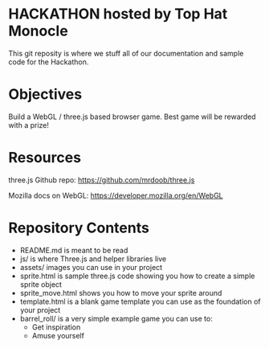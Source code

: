 HACKATHON hosted by Top Hat Monocle
===================================

This git reposity is where we stuff all of our documentation and sample code for the Hackathon. 

Objectives
==========

Build a WebGL / three.js based browser game. Best game will be rewarded with a prize!

Resources
=========

three.js Github repo: https://github.com/mrdoob/three.js

Mozilla docs on WebGL: https://developer.mozilla.org/en/WebGL

Repository Contents
===================

* README.md is meant to be read
* js/ is where Three.js and helper libraries live
* assets/ images you can use in your project
* sprite.html is sample three.js code showing you how to create a simple sprite object
* sprite_move.html shows you how to move your sprite around
* template.html is a blank game template you can use as the foundation of your project
* barrel_roll/ is a very simple example game you can use to:
    * Get inspiration
    * Amuse yourself
